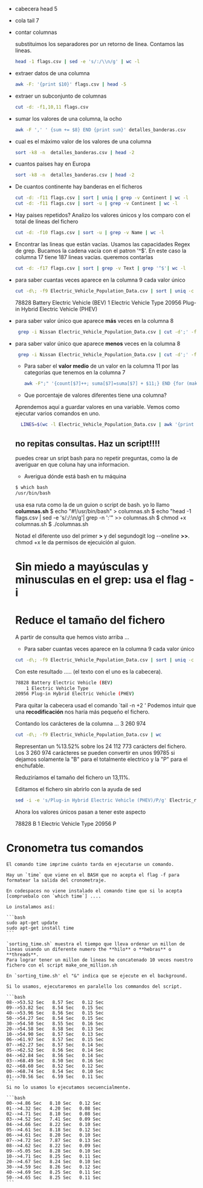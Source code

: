 + cabecera head 5 <file>
+ cola tail 7 <file>
+ contar columnas

    substituimos los separadores por un retorno de linea. Contamos las lineas.
    ```bash
    head -1 flags.csv | sed -e 's/:/\\n/g' | wc -l
    ```

+ extraer datos de una columna


    ```bash
    awk -F: '{print $10}' flags.csv | head -5
    ```


+ extraer un subconjunto de columnas


    ```bash
    cut -d: -f1,10,11 flags.csv
    ```


+ sumar los valores de una columna, la ocho

    ```bash
    awk -F ',' ' {sum += $8} END {print sum}' detalles_banderas.csv 
    ```

+ cual es el máximo valor de los valores de una columna

    ```bash
    sort -k8 -n  detalles_banderas.csv | head -2
    ```

+ cuantos paises hay en Europa
    ```bash
    sort -k8 -n  detalles_banderas.csv | head -2
    ```

+ De cuantos continente hay banderas en el ficheros

    ```bash
    cut -d: -f11 flags.csv | sort | uniq | grep -v Continent | wc -l
    cut -d: -f11 flags.csv | sort -u | grep -v Continent | wc -l
    ```
+ Hay paises repetidos?
    Analizo los valores únicos y los comparo con el total de líneas del fichero
    ```bash
    cut -d: -f10 flags.csv | sort -u | grep -v Name | wc -l
    ```

+ Encontrar las lineas que están vacías. 
    Usamos las capacidades Regex de grep. Bucamos la cadena vacía con el patron '^$'.
    En este caso la columna 17 tiene 187 lineas vacias. queremos contarlas

    ```bash
    cut -d: -f17 flags.csv | sort | grep -v Text | grep '^$'| wc -l
    ```    

+ para saber cuantas veces aparece en la columna 9 cada valor único

    ```bash
    cut -d\; -f9 Electric_Vehicle_Population_Data.csv | sort | uniq -c
    ```

    78828 Battery Electric Vehicle (BEV)
        1 Electric Vehicle Type
    20956 Plug-in Hybrid Electric Vehicle (PHEV)


     

+ para saber valor único que aparece **más** veces en la columna 8
    ```bash
     grep -i Nissan Electric_Vehicle_Population_Data.csv | cut -d';' -f8 | sort | uniq -c | sort -t' ' -k1 -r | head -1
    ```   

+ para saber valor único que aparece **menos** veces en la columna 8
    ```bash
     grep -i Nissan Electric_Vehicle_Population_Data.csv | cut -d';' -f8 | sort | uniq -c | sort -t' ' -k1  | head -1
    ```  

  + Para saber el **valor medio** de un valor en la columna 11 por las categorías que tenemos en la columna 7

    ```bash
    awk -F";" '{count[$7]++; suma[$7]=suma[$7] + $11;} END {for (make in count) print make, suma[make]/count[make]}' datos.csv
    ``` 

  + Que porcentaje de valores diferentes tiene una columna?
  
  Aprendemos aquí a guardar valores en una variable.
  Vemos como ejecutar varios comandos en uno.
  ```bash
    LINES=$(wc -l Electric_Vehicle_Population_Data.csv | awk '{print $1}');DISTINCT=$(cut -d\; -f1 Electric_Vehicle_Population_Data.csv | uniq | wc -l  )  ;PERCENT=$(bc <<< "scale=2; $DISTINCT / $LINES * 100") ; echo "$(head -1 Electric_Vehicle_Population_Data.csv | cut -d\; -f1) tiene $DISTINCT valores distintos de un total de $LINES registros.Esto representa $PERCENT%"
    ``` 




    ## no repitas consultas. Haz un script!!!!

    puedes crear un sript bash para no repetir preguntas, como la de averiguar en que coluna hay una informacion.

    + Averigua dónde está bash en tu máquina 
    ```bash
    $ which bash
    /usr/bin/bash
    ```
    usa esa ruta como la  de un guion o script de bash. yo lo llamo **columnas.sh**
    $ echo "#\!/usr/bin/bash" > columnas.sh
    $ echo "head -1 flags.csv | sed -e 's/:/:\n/g'| grep -n ':'" >> columnas.sh
    $ chmod +x columnas.sh
    $ ./columnas.sh

    Notad el diferente uso del primer **>** y del segundogit log --oneline **>>**.
    chmod +x le da permisos de ejecuición al guion.

    # Sin miedo a mayúsculas y minusculas en el grep: usa el flag -i



    # Reduce el tamaño del fichero

    A partir de consulta que hemos visto arriba ...
    + Para saber cuantas veces aparece en la columna 9 cada valor único

    ```bash
    cut -d\; -f9 Electric_Vehicle_Population_Data.csv | sort | uniq -c
    ```
    Con este resultado ..... (el texto con el uno es la cabecera). 
    

    ```bash
    78828 Battery Electric Vehicle (BEV)
        1 Electric Vehicle Type
    20956 Plug-in Hybrid Electric Vehicle (PHEV)
    ```
    Para quitar la cabecera usad el comando `tail -n +2 <fichero>'
    Podemos intuir que una **recodificación** nos haría más pequeño el fichero.
    
    Contando los carácteres de la columna ... 3 260 974
    
    ``` bash
    cut -d\; -f9 Electric_Vehicle_Population_Data.csv | wc
    ```

    Representan un %13.52% sobre los 24 112 773 carácters del fichero. 
    Los 3 260 974 carácteres se pueden convertir en unos 99785 si dejamos solamente la "B" para el totalmente electrico y la "P" para el enchufable. 

    Reduziríamos el tamaño del fichero un 13,11%.

    Editamos el fichero sin abrirlo con la ayuda de sed
    
    ```bash
    sed -i -e 's/Plug-in Hybrid Electric Vehicle (PHEV)/P/g' Electric_reduccion_1.csv 
    ```

    Ahora los valores únicos pasan a tener este aspecto

    78828 B
      1 Electric Vehicle Type
    20956 P


# Cronometra tus comandos

    El comando time imprime cuánto tarda en ejecutarse un comando.
    
    Hay un `time` que viene en el BASH que no acepta el flag -f para formatear la salida del cronometraje.

    En codespaces no viene instalado el comando time que si lo acepta [compruebalo con `which time`] ....

    Lo instalamos así:

    ```bash
    sudo apt-get update
    sudo apt-get install time
    ```

    `sorting_time.sh` muestra el tiempo que lleva ordenar un millon de lineas usando un diferente numero the **hilo** o **hebras** o **threads**.
    Para lograr tener un millon de lineas he concatenado 10 veces nuestro fichero con el script make_one_million.sh

    En `sorting_time.sh' el "&" indica que se ejecute en el background. 
    
    Si lo usamos, ejecutaremos en paralello los commandos del script. 

    ```bash
    08-->53.52 Sec   8.57 Sec   0.12 Sec  
    09-->53.82 Sec   8.54 Sec   0.15 Sec  
    40-->53.96 Sec   8.56 Sec   0.15 Sec  
    50-->54.27 Sec   8.54 Sec   0.15 Sec  
    30-->54.50 Sec   8.55 Sec   0.16 Sec  
    20-->54.58 Sec   8.58 Sec   0.13 Sec  
    10-->54.90 Sec   8.57 Sec   0.13 Sec  
    06-->61.97 Sec   8.57 Sec   0.15 Sec  
    07-->62.27 Sec   8.57 Sec   0.14 Sec  
    05-->62.52 Sec   8.56 Sec   0.14 Sec  
    04-->62.84 Sec   8.56 Sec   0.14 Sec  
    03-->68.49 Sec   8.50 Sec   0.16 Sec  
    02-->68.60 Sec   8.52 Sec   0.12 Sec  
    00-->68.74 Sec   8.54 Sec   0.10 Sec  
    01-->70.56 Sec   6.59 Sec   0.11 Sec  
    ```
    Si no lo usamos lo ejecutamos secuencialmente.
    
    ```bash
    00-->4.86 Sec   8.10 Sec   0.12 Sec  
    01-->4.32 Sec   4.20 Sec   0.08 Sec  
    02-->4.71 Sec   8.10 Sec   0.08 Sec  
    03-->4.52 Sec   7.41 Sec   0.09 Sec  
    04-->4.66 Sec   8.22 Sec   0.10 Sec  
    05-->4.61 Sec   8.18 Sec   0.12 Sec  
    06-->4.61 Sec   8.20 Sec   0.10 Sec  
    07-->4.72 Sec   7.87 Sec   0.13 Sec  
    08-->4.62 Sec   8.22 Sec   0.09 Sec  
    09-->5.05 Sec   8.28 Sec   0.10 Sec  
    10-->4.71 Sec   8.25 Sec   0.11 Sec  
    20-->4.67 Sec   8.24 Sec   0.10 Sec  
    30-->4.59 Sec   8.26 Sec   0.12 Sec  
    40-->4.69 Sec   8.25 Sec   0.11 Sec  
    50-->4.65 Sec   8.25 Sec   0.11 Sec  
    ```



